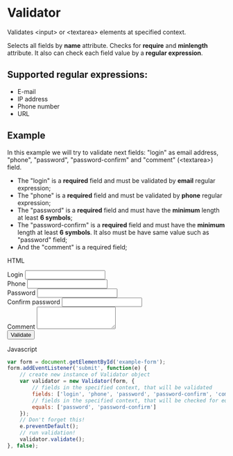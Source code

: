 # Validator

Validates &lt;input&gt; or &lt;textarea&gt; elements at specified context.

Selects all fields by **name** attribute. Checks for **require** and **minlength** attribute. It also can check each field value by a **regular expression**.

## Supported regular expressions:

- E-mail
- IP address
- Phone number
- URL

## Example

In this example we will try to validate next fields: "login" as email address, "phone", "password", "password-confirm" and "comment" (&lt;textarea&gt;) field.

- The "login" is a **required** field and must be validated by **email** regular expression;
- The "phone" is a **required** field and must be validated by **phone** regular expression;
- The "password" is a **required** field and must have the **minimum** length at least **6 symbols**;
- The "password-confirm" is a **required** field and must have the **minimum** length at least **6 symbols**. It also must be have same value such as "password" field;
- And the "comment" is a required field;

HTML

<form novalidate id="example-form">
    <div class="form-group">
        <label>Login</label>
        <input type="text" name="login" required data-validator-pattern="email" data-validator-messages='{ "pattern": "Invalid email address", "required": "This is a required field" }' class="form-control" />
    </div>
    <div class="form-group">
        <label>Phone</label>
        <input type="text" name="phone" required data-validator-pattern="phone" data-validator-messages='{ "pattern": "Invalid phone number", "required": "This is a required field" }' class="form-control" />
    </div>
    <div class="form-group">
        <label>Password</label>
        <input type="password" name="password" required minlength="6" data-validator-messages='{ "equals": "Password mismatch", "minlength": "Too short password", "required": "This is a required field" }' class="form-control" />
    </div>
    <div class="form-group">
        <label>Confirm password</label>
        <input type="password" name="password-confirm" required minlength="6" data-validator-messages='{ "equals": "Password mismatch", "minlength": "Too short password", "required": "This is a required field" }' class="form-control" />
    </div>
    <div class="form-group">
        <label>Comment</label>
        <textarea name="comment" required rows="3" data-validator-messages='{ "required": "This is a required field" }' class="form-control"></textarea>
    </div>
    <button type="submit" class="btn btn-success" id="validate-btn">Validate</button>
</form>

Javascript

```javascript
var form = document.getElementById('example-form');
form.addEventListener('submit', function(e) {
    // create new instance of Validator object
    var validator = new Validator(form, {
        // fields in the specified context, that will be validated
        fields: ['login', 'phone', 'password', 'password-confirm', 'comment'],
        // fields in the specified context, that will be checked for equal values
        equals: ['password', 'password-confirm']
    });
    // Don't forget this!
    e.preventDefault();
    // run validation!
    validator.validate();
}, false);
```
